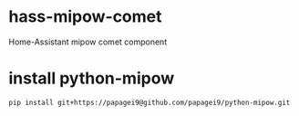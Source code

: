 # hass-mipow-comet
Home-Assistant mipow comet component

# install python-mipow
	pip install git+https://papagei9@github.com/papagei9/python-mipow.git
